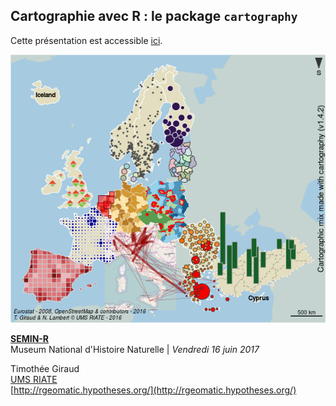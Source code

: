 ## Cartographie avec R : le package `cartography`

Cette présentation est accessible [ici](https://rcarto.github.io/semin-r_2017/).

![](img/cartomix.png)


**[SEMIN-R](http://rug.mnhn.fr/semin-r/)**   
Museum National d'Histoire Naturelle |  *Vendredi 16 juin 2017*   

Timothée Giraud  
[UMS RIATE](http://riate.cnrs.fr)  
[http://rgeomatic.hypotheses.org/](http://rgeomatic.hypotheses.org/)  

